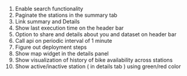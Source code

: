 1. Enable search functionality
2. Paginate the stations in the summary tab
3. Link summary and Details
4. Show last execution time on the header bar
5. Option to share and details about you and dataset on header bar
6. Call api on periodic interval of 1 minute
7. Figure out deployment steps
8. Show map widget in the details panel
9. Show visualization of history of bike availability across stations
10. Show active/inactive station ( in details tab ) using green/red color 
